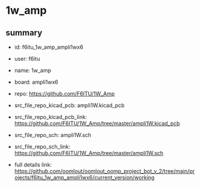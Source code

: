 # 1w_amp
 
## summary 
* id: f6itu_1w_amp_ampli1wx6
* user: f6itu
* name: 1w_amp
* board: ampli1wx6
* repo: https://github.com/F6ITU/1W_Amp
* src_file_repo_kicad_pcb: ampli1W.kicad_pcb
* src_file_repo_kicad_pcb_link: https://github.com/F6ITU/1W_Amp/tree/master/ampli1W.kicad_pcb


* src_file_repo_sch: ampli1W.sch
* src_file_repo_sch_link: https://github.com/F6ITU/1W_Amp/tree/master/ampli1W.sch
* full details link: https://github.com/oomlout/oomlout_oomp_project_bot_v_2/tree/main/projects/f6itu_1w_amp_ampli1wx6/current_version/working  






